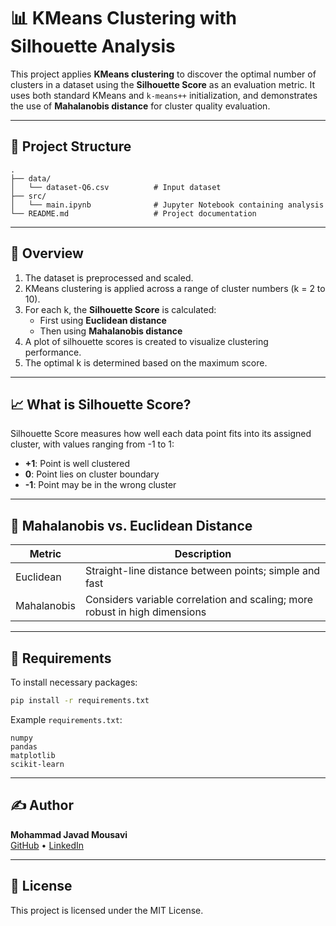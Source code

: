 # 📊 KMeans Clustering with Silhouette Analysis

This project applies **KMeans clustering** to discover the optimal number of clusters in a dataset using the **Silhouette Score** as an evaluation metric. It uses both standard KMeans and `k-means++` initialization, and demonstrates the use of **Mahalanobis distance** for cluster quality evaluation.

---

## 📁 Project Structure

```
.
├── data/
│   └── dataset-Q6.csv          # Input dataset
├── src/
│   └── main.ipynb              # Jupyter Notebook containing analysis
└── README.md                   # Project documentation
```

---

## 🚀 Overview

1. The dataset is preprocessed and scaled.
2. KMeans clustering is applied across a range of cluster numbers (k = 2 to 10).
3. For each k, the **Silhouette Score** is calculated:
   - First using **Euclidean distance**
   - Then using **Mahalanobis distance**
4. A plot of silhouette scores is created to visualize clustering performance.
5. The optimal k is determined based on the maximum score.

---

## 📈 What is Silhouette Score?

Silhouette Score measures how well each data point fits into its assigned cluster, with values ranging from -1 to 1:

- **+1**: Point is well clustered
- **0**: Point lies on cluster boundary
- **-1**: Point may be in the wrong cluster

---

## 🧪 Mahalanobis vs. Euclidean Distance

| Metric         | Description                                                                 |
|----------------|------------------------------------------------------------------------------|
| Euclidean      | Straight-line distance between points; simple and fast                      |
| Mahalanobis    | Considers variable correlation and scaling; more robust in high dimensions  |

---

## 🧠 Requirements

To install necessary packages:

```bash
pip install -r requirements.txt
```

Example `requirements.txt`:

```
numpy
pandas
matplotlib
scikit-learn
```

---

## ✍️ Author

**Mohammad Javad Mousavi**  
[GitHub](https://github.com/mjmousavi97) • [LinkedIn](https://www.linkedin.com/in/mjmousavi97)

---

## 📜 License

This project is licensed under the MIT License.
